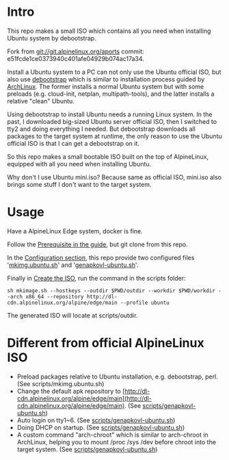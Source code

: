 # Intro
This repo makes a small ISO which contains all you need when installing Ubuntu system by debootstrap.

Fork from [git://git.alpinelinux.org/aports](https://git.alpinelinux.org/aports/) commit: e51fcde1ce0373940c401afe04929b074ac17a34.

Install a Ubuntu system to a PC can not only use the Ubuntu official ISO, but also use [debootstrap](https://help.ubuntu.com/lts/installation-guide/amd64/apds04.html) which is similar to installation process guided by [ArchLinux](https://wiki.archlinux.org/index.php/installation_guide). The former installs a normal Ubuntu system but with some preloads (e.g. cloud-init, netplan, multipath-tools), and the latter installs a relative "clean" Ubuntu.

Using debootstrap to install Ubuntu needs a running Linux system. In the past, I downloaded big-sized Ubuntu server official ISO, then I switched to tty2 and doing everything I needed. But debootstrap downloads all packages to the target system at runtime, the only reason to use the Ubuntu official ISO is that I can get a debootstrap on it.

So this repo makes a small bootable ISO built on the top of AlpineLinux, equipped with all you need when installing Ubuntu.

Why don't I use Ubuntu mini.iso? Because same as official ISO, mini.iso also brings some stuff I don't want to the target system.

# Usage
Have a AlpineLinux Edge system, docker is fine.

Follow the [Prerequisite in the guide](https://wiki.alpinelinux.org/wiki/How_to_make_a_custom_ISO_image_with_mkimage#Prerequisite), but git clone from this repo.

In the [Configuration section](https://wiki.alpinelinux.org/wiki/How_to_make_a_custom_ISO_image_with_mkimage#Configuration), this repo provide two configured files '[mkimg.ubuntu.sh](scripts/mkimg.ubuntu.sh)' and '[genapkovl-ubuntu.sh](scripts/genapkovl-ubuntu.sh)'.

Finally in [Create the ISO](https://wiki.alpinelinux.org/wiki/How_to_make_a_custom_ISO_image_with_mkimage#Create_the_ISO), run the command in the scripts folder:
```
sh mkimage.sh --hostkeys --outdir $PWD/outdir --workdir $PWD/workdir --arch x86_64 --repository http://dl-cdn.alpinelinux.org/alpine/edge/main --profile ubuntu
```
The generated ISO will locate at scripts/outdir.

# Different from official AlpineLinux ISO
* Preload packages relative to Ubuntu installation, e.g. debootstrap, perl. (See scripts/mkimg.ubuntu.sh)
* Change the default apk repository to [http://dl-cdn.alpinelinux.org/alpine/edge/main](http://dl-cdn.alpinelinux.org/alpine/edge/main). (See [scripts/genapkovl-ubuntu.sh](scripts/genapkovl-ubuntu.sh))
* Auto login on tty1~6. (See [scripts/genapkovl-ubuntu.sh](scripts/genapkovl-ubuntu.sh))
* Doing DHCP on startup. (See [scripts/genapkovl-ubuntu.sh](scripts/genapkovl-ubuntu.sh))
* A custom command "arch-chroot" which is similar to arch-chroot in ArchLinux, helping you to mount /proc /sys /dev before chroot into the target system. (See [scripts/genapkovl-ubuntu.sh](scripts/genapkovl-ubuntu.sh))

